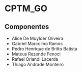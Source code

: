 # CPTM_GO

## Componentes

- Alice De Muylder Oliveira
- Gabriel Marcolino Ramos
- Pedro Henrique de Britto Batista
- Mateus Rezende Fenoci
- Rafael Orlandi Lacerda 
- Thiago Andrade Monteiro
